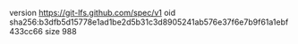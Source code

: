 version https://git-lfs.github.com/spec/v1
oid sha256:b3dfb5d15778e1ad1be2d5b31c3d8905241ab576e37f6e7b9f61a1ebf433cc66
size 988
